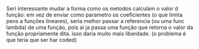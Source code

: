 Seri interessante mudar a forma como os metodos calculam o valor d função: em vez de enviar como parametro os coeficientes (o que limita pens a funções lineares), seria melhor passar a referencia (ou uma func lambda) de uma função, pois ai ja passa uma função que retorna o valor da função propriamente dita. isso daria muito mais liberdade. (o problema é que teria que ser har coded)